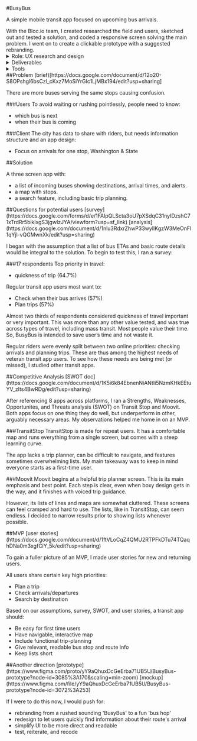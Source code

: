 <article markdown="1">
<section markdown="1">
#BusyBus

A simple mobile transit app focused on upcoming bus arrivals.

<section markdown="1">
With the Bloc.io team, I created researched the field and users, sketched out and tested a solution, and coded a responsive screen solving the main problem. I went on to create a clickable prototype with a suggested rebranding.
</section>

<section markdown="1"> <!-- links for various sections -->


<section>

<section class="smallestBreak" markdown="1">
<details aria-expanded="true/false" tabindex="0" role="button" class="smallerBreak">
<summary>Role: UX research and design</summary>
<div>
Working with the Bloc.io design team, I researched user needs and competition to create a simple and direct solution that helped people find out when their bus was coming.
</div>
</details>

<details aria-expanded="true/false" tabindex="0" role="button" class="smallerBreak">
<summary>Deliverables</summary>
<div>

</div>
</details>

<details aria-expanded="true/false" tabindex="0" role="button" class="smallerBreak">
<summary>Tools</summary>
<div> <!-- to include brand logos? -->
Google Docs suite, Figma, pencil and paper, paper prototype, HTML5, CSS, Atom, GitHub
</div>
</details>

<section markdown="1"> <!-- screens -->
</section>

<section markdown="1">
##Problem
(brief)[https://docs.google.com/document/d/12o20-S8OPshgl6bsCzl_cKxz7MoSiYrGIc1LjMBx194/edit?usp=sharing]

There are more buses serving the same stops causing confusion.

###Users
To avoid waiting or rushing pointlessly, people need to know:
- which bus is next
- when their bus is coming

###Client
The city has data to share with riders, but needs information structure and an app design:
- Focus on arrivals for one stop, Washington & State
</section>

<section markdown="1">
##Solution

A three screen app with:
- a list of incoming buses showing destinations, arrival times, and alerts.
- a map with stops.
- a search feature, including basic trip planning.
</section>

<section markdown="1">
##Questions for potential users
[survey](https://docs.google.com/forms/d/e/1FAIpQLScta3oU7pXSdqC31nyIDzshC71xTrdRr5biklxgS3jgwlzJYA/viewform?usp=sf_link)
[analysis](https://docs.google.com/document/d/1nlu3RdxrZhwP33wylIKgzW3MeOnFl1qYjl-vQGMwnXk/edit?usp=sharing)

I began with the assumption that a list of bus ETAs and basic route details would be integral to the solution. To begin to test this, I ran a survey:

<!-- insert some charts and graphs with CSS, time permitting -->
###17 respondents
Top priority in travel:
- quickness of trip (64.7%)

Regular transit app users most want to:
- Check when their bus arrives (57%)
- Plan trips (57%)

Almost two thirds of respondents considered quickness of travel important or very important. This was more than any other value tested, and was true across types of travel, including mass transit. Most people value their time. So, BusyBus is intended to save user’s time and not waste it.

Regular riders were evenly split between two online priorities: checking arrivals and planning trips. These are thus among the highest needs of veteran transit app users. To see how these needs are being met (or missed), I studied other transit apps.
</section>

<section markdown="1">
##Competitive Analysis
[SWOT doc](https://docs.google.com/document/d/1K5i6k84EbnenNiANtIi5NzmKHkEEtuYV_zIts4BwRDg/edit?usp=sharing)

After referencing 8 apps across platforms, I ran a Strengths, Weaknesses, Opportunites, and Threats analysis (SWOT) on Transit Stop and Moovit. Both apps focus on one thing they do well, but underperform in other, arguably necessary areas. My observations helped me home in on an MVP.

###TransitStop
TransitStop is made for repeat users. It has a comfortable map and runs everything from a single screen, but comes with a steep learning curve.

The app lacks a trip planner, can be difficult to navigate, and features sometimes overwhelming lists. My main takeaway was to keep in mind everyone starts as a first-time user.

###Moovit
Moovit begins at a helpful trip planner screen. This is its main emphasis and best point. Each step is clear, even when boxy design gets in the way, and it finishes with voiced trip guidance.

However, its lists of lines and maps are somewhat cluttered. These screens can feel cramped and hard to use. The lists, like in TransitStop, can seem endless. I decided to narrow results prior to showing lists whenever possible.
</section>

<section markdown="1">
##MVP
[user stories](https://docs.google.com/document/d/1ftVLoCqZ4QMU2RTPFkDTu74TQaqhDNa0m3xgfCiY_5k/edit?usp=sharing)

To gain a fuller picture of an MVP, I made user stories for new and returning users.

All users share certain key high priorities:
- Plan a trip
- Check arrivals/departures
- Search by destination

Based on our assumptions, survey, SWOT, and user stories, a transit app should:
- Be easy for first time users
- Have navigable, interactive map
- Include functional trip-planning
- Give relevant, readable bus stop and route info
- Keep lists short
</section>

<section markdown="1">
</section>

<section markdown="1">
</section>

<section markdown="1">
</section>

<section markdown="1">
</section>

<section markdown="1">
</section>

<section markdown="1">
</section>

<section markdown="1">
##Another direction
[prototype](https://www.figma.com/proto/yY9aQhuxDcGeErba71UB5U/BusyBus-prototype?node-id=3085%3A170&scaling=min-zoom)
[mockup](https://www.figma.com/file/yY9aQhuxDcGeErba71UB5U/BusyBus-prototype?node-id=3072%3A253)

If I were to do this now, I would push for:

- rebranding from a rushed sounding 'BusyBus' to a fun 'bus hop'
- redesign to let users quickly find information about their route's arrival
- simplify UI to be more direct and readable
- test, reiterate, and recode
</section>

<section markdown="1">
</section>

</article>
